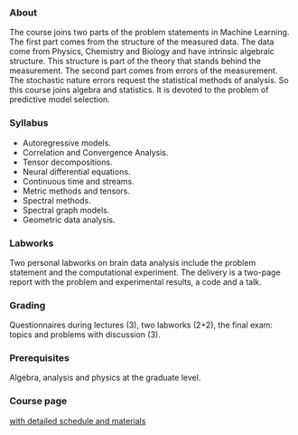 ### About
The course joins two parts of the problem statements in Machine Learning. The first part comes from the structure of the measured data. The data come from Physics, Chemistry and Biology and have intrinsic algebraic structure. This structure is part of the theory that stands behind the measurement. The second part comes from errors of the measurement. The stochastic nature errors request the statistical methods of analysis. So this course joins algebra and statistics. It is devoted to the problem of predictive model selection. 

### Syllabus
* Autoregressive models.
* Correlation and Convergence Analysis.
* Tensor decompositions.
* Neural differential equations.
* Continuous time and streams.
* Metric methods and tensors.
* Spectral methods.
* Spectral graph models.
* Geometric data analysis.

### Labworks 
Two personal labworks on brain data analysis include the problem statement and the  computational experiment. The delivery is a two-page report with the problem and experimental results, a code and a talk.

### Grading
Questionnaires during lectures (3), two labworks (2+2), the final exam: topics and problems with discussion (3). 

### Prerequisites
Algebra, analysis and physics at the graduate level.

### Course page
[with detailed schedule and materials](https://is-mipt.site/Math-methods-of-forecasting/)
